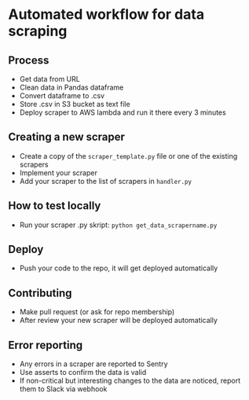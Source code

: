 # Automated workflow for data scraping

## Process
- Get data from URL
- Clean data in Pandas dataframe
- Convert dataframe to .csv
- Store .csv in S3 bucket as text file
- Deploy scraper to AWS lambda and run it there every 3 minutes

## Creating a new scraper
- Create a copy of the `scraper_template.py` file or one of the existing scrapers
- Implement your scraper
- Add your scraper to the list of scrapers in `handler.py`

## How to test locally
- Run your scraper .py skript: `python get_data_scrapername.py`

## Deploy
- Push your code to the repo, it will get deployed automatically

## Contributing
- Make pull request (or ask for repo membership)
- After review your new scraper will be deployed automatically

## Error reporting
- Any errors in a scraper are reported to Sentry
- Use asserts to confirm the data is valid
- If non-critical but interesting changes to the data are noticed, report them to Slack via webhook